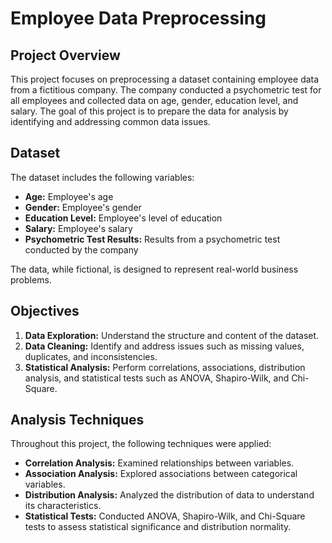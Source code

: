 # Employee Data Preprocessing

## Project Overview

This project focuses on preprocessing a dataset containing employee data from a fictitious company. The company conducted a psychometric test for all employees and collected data on age, gender, education level, and salary. The goal of this project is to prepare the data for analysis by identifying and addressing common data issues.

## Dataset

The dataset includes the following variables:

- **Age:** Employee's age
- **Gender:** Employee's gender
- **Education Level:** Employee's level of education
- **Salary:** Employee's salary
- **Psychometric Test Results:** Results from a psychometric test conducted by the company

The data, while fictional, is designed to represent real-world business problems.

## Objectives

1. **Data Exploration:** Understand the structure and content of the dataset.
2. **Data Cleaning:** Identify and address issues such as missing values, duplicates, and inconsistencies.
3. **Statistical Analysis:** Perform correlations, associations, distribution analysis, and statistical tests such as ANOVA, Shapiro-Wilk, and Chi-Square.

## Analysis Techniques

Throughout this project, the following techniques were applied:

- **Correlation Analysis:** Examined relationships between variables.
- **Association Analysis:** Explored associations between categorical variables.
- **Distribution Analysis:** Analyzed the distribution of data to understand its characteristics.
- **Statistical Tests:** Conducted ANOVA, Shapiro-Wilk, and Chi-Square tests to assess statistical significance and distribution normality.